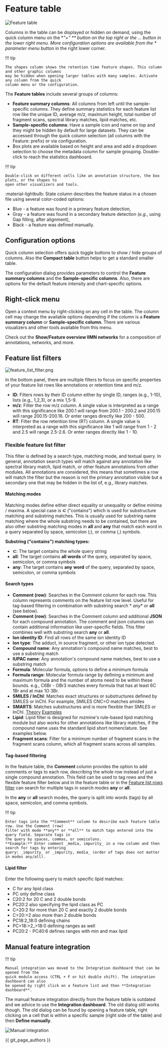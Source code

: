 # **Feature table**

![Feature table](new_feature_table_light.png)

Columns in the table can be displayed or hidden on demand, using the quick column menu on the **"+"
** button on the top right or
the ... button in the lower right menu. More configuration options are available from the *
*parameter menu** button in the right lower corner.

!!! tip

    The shapes column shows the retention time feature shapes. This column and other graphic columns 
    may be hidden when opening larger tables with many samples. Activate any column from the quick 
    column menu or the configuration.   

The **Feature tables** include several groups of columns:

- **Feature summary columns**: All columns from left until the sample-specific columns. They define
  summary statistics for each feature list row like the unique ID, average m/z, maximum height,
  total number of fragment scans, spectral library matches, lipid matches, etc.
- **Sample-specific columns**: Have a sample icon and name on top and they might be hidden by
  default for large datasets. They can be accessed through the quick column selection (all columns
  with the Feature: prefix) or via configuration.
- Box plots are available based on height and area and add a dropdown selection to choose the
  metadata column for sample grouping. Double-click to reach the statistics dashboard.

!!! tip

    Double-click on different cells like an annotation structure, the box plots, or the shapes to 
    open other visualizers and tools.

:material-lightbulb: State column describes the feature status in a chosen file using several
color-coded options:

- Blue - a feature was found in a primary feature detection,
- Gray - a feature was found in a secondary feature detection (_e.g._, using Gap filling, after
  alignment),
- Black - a feature was defined manually.

## Configuration options

Quick column selection offers quick toggle buttons to show / hide groups of columns. Also the
**Compact table** button helps to get a standard smaller table.

The configuration dialog provides parameters to control the **Feature summary columns** and the
**Sample-specific columns**. Also, there are options for the default feature intensity and
chart-specific options.

## Right-click menu

Open a context menu by right-clicking on any cell in the table. The column cell may change the
available options depending if the column is a **Feature summary column** or
**Sample-specific column**. There are various visualizers and other tools available from this menu.

Check out the **Show/Feature overview IIMN networks** for a composition of annotations, networks,
and more.

## Feature list filters

![feature_list_filter.png](feature_list_filter.png)

In the bottom panel, there are multiple filters to focus on specific properties of your feature list
rows like annotations or retention time and m/z.

- **ID**: Filters rows by their ID column either by single ID, ranges (e.g., 1-10), lists (e.g.,
  1,2,3), or a mix 1,5-9.
- **m/z**: Filter the row m/z column. A single value is interpreted as a range with this
  significance like 200.1 will range from 200.1 - 200.2 and 200.15 will range 200.15-200.16. Or
  enter ranges directly like 200 - 500.
- **RT**: Filter the row retention time (RT) column. A single value is interpreted as a range with
  this significance like 1 will range from 1 - 2 and 2.5 will range 2.5-2.6. Or enter ranges
  directly like 1 - 10.

### Flexible feature list filter

This filter is defined by a search type, matching mode, and textual query. In general, annotation
search types will match against any annotation like spectral library match, lipid match, or other
feature annotations from other modules. All annotations are considered, this means that sometimes a
row will match the filter but the reason is not the primary annotation visible but a secondary one
that may be hidden in the list of, e.g., library matches.

#### Matching modes

Matching modes define either direct equality or unequality or define minima / maxima. A special case
is **⊂** ("contains") which is used for substructure matching and substring matches. This is usually
used for substring name matching where the whole substring needs to be contained, but there are also
other
substring matching modes in **all** and **any** that match each word in a query separated by space,
semicolon (;), or comma (,)
symbols.

**Substring ("contains") matching types:**

- **⊂**: The target contains the whole query string
- **all**: The target contains **all** **words** of the query, separated by space, semicolon, or
  comma symbols
- **any**: The target contains **any** **word** of the query, separated by space, semicolon, or
  comma symbols

#### Search types

- **Comment (row)**: Searches in the Comment column for each row. This column represents comments on
  the feature list row level. Useful for tag-based filtering in combination with substring search *
  *any** or **all** (see below).
- **Comment (row)**: Searches in the Comment column and additional **JSON** for each compound
  annotation. The comment and json columns can contain additional information like user-specific
  fields. This filter combines well with substring search **any** or **all**.
- **Ion identity ID**: Find all rows of the same ion identity ID
- **Ion type**: The adduct, in source fragment, or other ion type detected.
- **Compound name**: Any annotation's compound name matches, best to use a substring match
- **IUPAC name**: Any annotation's compound name matches, best to use a substring match
- **Formula**: Molecular formula, options to define a minimum formula
- **Formula range**: Molecular formula range by defining a minimum and maximum formula and the
  number of atoms need to be within these bounds. e.g., C6Br - OBr3 matches every formula that has
  at least 6C 1Br and at max 1O 3Br.
- **SMILES / InChI**: Matches exact structures or substructures defined by SMILES or InChI. For
  example, SMILES CNC=O matches amides
- **SMARTS**: Matches substructures and is more flexible than SMILES or
  InChI. [Theory](https://www.daylight.com/dayhtml/doc/theory/theory.smarts.html) [Examples](https://www.daylight.com/dayhtml_tutorials/languages/smarts/smarts_examples.html)
- **Lipid**: Lipid filter is designed for mzmine's rule-based lipid matching module but also works
  for other annotations like library matches, if the compound name uses the standard lipid short
  nomenclature. See examples below.
- **Fragment scans**: Filter for a minimum number of fragment scans in the fragment scans column,
  which all fragment scans across all samples.

#### Tag-based filtering

In the feature table, the **Comment** column provides the option to add comments or tags to each
row, describing the whole row instead of just a single compound annotation. This field can be used
to tag rows and the flexible feature filter below and in the feature table or in
the [Feature list rows filter](https://mzmine.github.io/mzmine_documentation/module_docs/feature_list_row_filter/feature_list_rows_filter.html)
can search for multiple tags in search modes **any** or **all**.

In the **any** or **all** search modes, the query is split into words (tags) by all space,
semicolon, and comma symbols.

!!! tip

    Enter tags into the **Comment** column to describe each feature table row. Use the Comment (row) 
    filter with mode **any** or **all** to match tags entered into the query field. Separate tags in 
    the query by spaces, commas, or semicolons.
    **Example:** Enter comment _media, impurity_ in a row column and then search for tags by entering 
    query: _impurity_ or _impurity, media_ (order of tags does not matter in modes any/all).

#### Lipid filter

Enter the following query to match specific lipid matches:

- C for any lipid class
- PC only define class
- C20:2 for 20 C and 2 double bonds
- PC20:2 also specifying the lipid class as PC
- C>20:2 for more than 20 C and exactly 2 double bonds
- C>20:>2 also more than 2 double bonds
- PC18:2_18:0 defining chains
- PC>18:>2_>18:0 defining ranges as well
- PC20:2 - PC40:6 defines ranges with min and max lipid

## **Manual feature integration**

!!! tip

    Manual integration was moved to the Integration dashboard that can be opened from the 
    quick module access (CTRL + F or hit double shift). The integration dashboard can also 
    be opened by right click on a feature list and then **Integration dashboard**.

The manual feature integration directly from the feature table is outdated and we advice to use the
**Integration dashboard**. The old dialog still works though. The old dialog can be found by opening
a feature table, right clicking on a cell that is within a specific sample (right side of the table)
and then **Define manually**.

![Manual integration](manual-feat-integration.png)

{{ git_page_authors }}